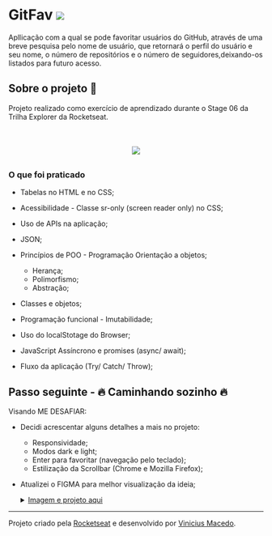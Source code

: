 # GitFav <img src="https://github.com/Macedovin/GitFavorites/blob/master/assets/Git_fav-ico.ico" width=30px>

Apllicação com a qual se pode favoritar usuários do GitHub, através de uma breve pesquisa pelo nome de usuário, que retornará o perfil do usuário e seu nome, o número de repositórios e o número de seguidores,deixando-os listados para futuro acesso.

## Sobre o projeto 🚀

Projeto realizado como exercício de aprendizado durante o Stage 06 da Trilha Explorer da Rocketseat.

<h1 align="center">
    <img src="https://github.com/Macedovin/GitFavorites/blob/master/Evolu%C3%A7%C3%A3o%20Rocket%20-%20GitFav.gif">
</h1>

### O que foi praticado

- Tabelas no HTML e no CSS;
- Acessibilidade - Classe sr-only (screen reader only) no CSS;
- Uso de APIs na aplicação;
- JSON;
- Princípios de POO - Programação Orientação a objetos;

  - Herança;
  - Polimorfismo;
  - Abstração;

- Classes e objetos;
- Programação funcional - Imutabilidade;
- Uso do localStotage do Browser;
- JavaScript Assíncrono e promises (async/ await);
- Fluxo da aplicação (Try/ Catch/ Throw);

## Passo seguinte - 🔥 Caminhando sozinho 🔥

Visando ME DESAFIAR:

- Decidi acrescentar alguns detalhes a mais no projeto:

  - Responsividade;
  - Modos dark e light;
  - Enter para favoritar (navegação pelo teclado);
  - Estilização da Scrollbar (Chrome e Mozilla Firefox);

- Atualizei o FIGMA para melhor visualização da ideia;

   <details>

     <summary>
       <a href="https://www.figma.com/file/i0ekwHTbyWPorfjcF5w4xf/%5BDesafios-Explorer%5D-My---GitFav?node-id=0%3A1" target="_blank">
         Imagem e projeto aqui
        </a>
     </summary>
     <br/>
         <a><img src="https://github.com/Macedovin/GitFavorites/blob/master/Git-Fav-FIGMA.png" width=450px/></a>
      
   </details>
   
 --- 
   
 Projeto criado pela [Rocketseat](https://github.com/Rocketseat) e desenvolvido por [Vinicius&nbsp;Macedo](https://github.com/Macedovin).
